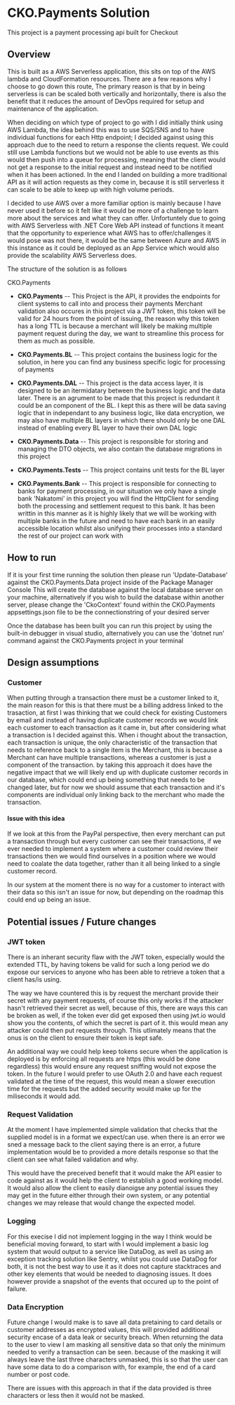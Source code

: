 # CKO.Payments Solution

This project is a payment processing api built for Checkout

## Overview

This is built as a AWS Serverless application, this sits on top of the AWS lambda and CloudFormation resources. 
There are a few reasons why I choose to go down this route, The primary reason is that by in being serverless is can be scaled both vertically and horizontally, there is also the benefit that it reduces the amount of DevOps required for setup and maintenance of the application.

When deciding on which type of project to go with I did initially think using AWS Lambda, the idea behind this was to use SQS/SNS and to have individual functions for each Http endpoint; 
I decided against using this approach due to the need to return a response the clients request. We could still use Lambda functions but we would not be able to use events as this would then push into a queue for processing, meaning that the client would not get a response to the initial request and instead need to be notified when it has been actioned.
In the end I landed on building a more traditional API as it will action requests as they come in, because it is still serverless it can scale to be able to keep up with high volume periods.

I decided to use AWS over a more familiar option is mainly because I have never used it before so it felt like it would be more of a challenge to learn more about the services and what they can offer. Unfortuntely due to going with AWS Serverless with .NET Core Web API instead of functions it meant that the opportunity to experience what AWS has to offer/challenges it would pose was not there, it would be the same between Azure and AWS in this instance as it could be deployed as an App Service which would also provide the scalability AWS Serverless does.

The structure of the solution is as follows

CKO.Payments
- **CKO.Payments**
--  This Project is the API, it provides the endpoints for client systems to call into and process their payments
Merchant validation also occures in this project via a JWT token, this token will be valid for 24 hours from the point of issuing, the reason why this token has a long TTL is because a merchant will likely be making multiple payment request during the day, we want to streamline this process for them as much as possible.

- **CKO.Payments.BL**
-- This project contains the business logic for the solution, in here you can find any business specific logic for processing of payments

- **CKO.Payments.DAL**
-- This project is the data access layer, it is designed to be an itermidatary between the business logic and the data later.
There is an agrument to be made that this project is redundant it could be an component of the BL.
I kept this as there will be data saving logic that in independant to any business logic, like data encryption, we 
may also have multiple BL layers in which there should only be one DAL instead of enabling every BL layer to have their own DAL logic

- **CKO.Payments.Data**
-- This project is responsible for storing and managing the DTO objects, we also contain the database migrations in this project

- **CKO.Payments.Tests**
-- This project contains unit tests for the BL layer

- **CKO.Payments.Bank**
-- This project is responsible for connecting to banks for payment processing, in our situation we only have a single bank 'Nakatomi' in this project you will find the HttpClient for sending both the processing and settlement request to this bank.
It has been writtin in this manner as it is highly likely that we will be working with multiple banks in the future and need to have each bank in an easily accessible location whilst also unifying their processes into a standard the rest of our project can work with

## How to run

If it is your first time running the solution then please run 'Update-Database' against the CKO.Payments.Data project inside of the Package Manager Console
This will create the database against the local database server on your machine, alternatively if you wish to build the database within another server, please change the 'CkoContext' found within the CKO.Payments appsettings.json file to be the connectionstring of your desired server

Once the database has been built you can run this project by using the built-in debugger in visual studio, alternatively you can use the 'dotnet run' command against the CKO.Payments project in your terminal

## Design assumptions

### Customer

When putting through a transaction there must be a customer linked to it, the main reason for this is that there must be a billing address linked to the trasaction, at first I was thinking that we could check for existing Customers by email and instead of having duplicate customer records we would link each customer to each transaction as it came in, but after considering what a transaction is I decided against this. When i thought about the transaction, each transaction is unique, the only characteristic of the transaction that needs to reference back to a single item is the Merchant, this is because a Merchant can have multiple transactions, whereas a customer is just a component of the transaction. by taking this approach it does have the negative impact that we will likely end up with duplicate customer records in our database, which could end up being something that needs to be changed later, but for now we should assume that each transaction and it's components are individual only linking back to the merchant who made the transaction.

#### Issue with this idea

If we look at this from the PayPal perspective, then every merchant can put a transaction through but every customer can see their transactions, if we ever needed to implement a system where a customer could review their transactions then we would find ourselves in a position where we would need to coalate the data together, rather than it all being linked to a single customer record.

In our system at the moment there is no way for a customer to interact with their data so this isn't an issue for now, but depending on the roadmap this could end up being an issue.

## Potential issues / Future changes

### JWT token

There is an inherant security flaw with the JWT token, especially would the extended TTL, by having tokens be valid for such a long period we do expose our services to anyone who has been able to retrieve a token that a client has/is using.

The way we have countered this is by request the merchant provide their secret with any payment requests, of course this only works if the attacker hasn't retrieved their secret as well, 
because of this, there are ways this can be broken as well, if the token ever did get exposed then using jwt.io would show you the contents, of which the secret is part of it. this would mean any attacker could then put requests through.
This utlimately means that the onus is on the client to ensure their token is kept safe. 

An additional way we could help keep tokens secure when the application is deployed is by enforcing all requests are https (this would be done regardless) this would ensure any request sniffing would not expose the token.
In the future I would prefer to use OAuth 2.0 and have each request validated at the time of the request, this would mean a slower execution time for the requests but the added security would make up for the miliseconds it would add.

### Request Validation

At the moment I have implemented simple validation that checks that the supplied model is in a format we expect/can use. when there is an error we sned a message back to the client saying there is an error, a future implementation would be to provided a more details response so that the client can see what failed validation and why. 

This would have the preceived benefit that it would make the API easier to code against as it would help the client to establish a good working model. It would also allow the client to easily dianoigse any potential issues they may get in the future either through their own system, or any potential changes we may release that would change the expected model.

### Logging 

For this execise I did not implement logging in the way I think would be beneficial moving forward, to start with I would implement a basic log system that would output to a service like DataDog, as well as using an exception tracking solution like Sentry, whilst you could use DataDog for both, it is not the best way to use it as it does not capture stacktraces and other key elements that would be needed to diagnosing issues. It does however provide a snapshot of the events that occured up to the point of failure.

### Data Encryption

Future change I would make is to save all data pretaining to card details or customer addresses as encrypted values, this will provided additional security encase of a data leak or security breach. When returning the data to the user to view I am masking all sensitive data so that only the minimum needed to verify a transaction can be seen. because of the masking it will always leave the last three characters unmasked, this is so that the user can have some data to do a comparison with, for example, the end of a card number or post code.

There are issues with this approach in that if the data provided is three characters or less then it would not be masked.

